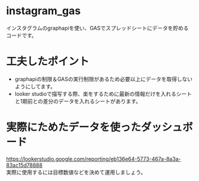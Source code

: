 # instagram_gas
インスタグラムのgraphapiを使い、GASでスプレッドシートにデータを貯めるコードです。

# 工夫したポイント
+ graphapiの制限＆GASの実行制限があるため必要以上にデータを取得しないようにしてます。
+ looker studioで描写する際、楽をするために最新の情報だけを入れるシートと1期前との差分のデータを入れるシートがあります。

# 実際にためたデータを使ったダッシュボード
https://lookerstudio.google.com/reporting/eb136e64-5773-467a-8a3a-83ac15d78888  
実際に使用するには目標数値などを決めて運用しましょう。
